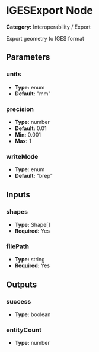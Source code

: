 
# IGESExport Node

**Category:** Interoperability / Export

Export geometry to IGES format

## Parameters


### units
- **Type:** enum
- **Default:** "mm"





### precision
- **Type:** number
- **Default:** 0.01
- **Min:** 0.001
- **Max:** 1



### writeMode
- **Type:** enum
- **Default:** "brep"





## Inputs


### shapes
- **Type:** Shape[]
- **Required:** Yes



### filePath
- **Type:** string
- **Required:** Yes



## Outputs


### success
- **Type:** boolean



### entityCount
- **Type:** number




